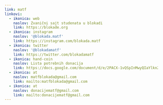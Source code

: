 ```yaml
---
link: matf
linkovi:
  - ikonica: web
    naslov: Zvanični sajt studenata u blokadi
    link: https://blokade.org
  - ikonica: instagram
    naslov: '@blokada.matf'
    link: https://instagram.com/blokada.matf
  - ikonica: twitter
    naslov: '@blokadamatf'
    link: https://twitter.com/blokadamatf
  - ikonica: hand-coin
    naslov: Lista potrebnih donacija
    link: https://docs.google.com/document/d/e/2PACX-1vQSpInMwyQIaYlkn2U8VYjdnrovUomukXbjRmqfzMVMR59bT7lVxTMpQ6z1o2JLn9-jMljImD8G_9AE/pub
  - ikonica: at
    naslov: matfblokada@gmail.com
    link: mailto:matfblokada@gmail.com
  - ikonica: at
    naslov: donacijematf@gmail.com
    link: mailto:donacijematf@gmail.com
---
```


